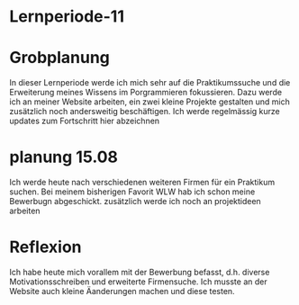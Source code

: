 # Lernperiode-11

# Grobplanung
In dieser Lernperiode werde ich mich sehr auf die Praktikumssuche und die Erweiterung meines Wissens im Porgrammieren fokussieren. Dazu werde ich an meiner Website arbeiten, ein zwei kleine Projekte gestalten und 
mich zusätzlich noch andersweitig beschäftigen. Ich werde regelmässig kurze updates zum Fortschritt hier abzeichnen

# planung 15.08
Ich werde heute nach verschiedenen weiteren Firmen für ein Praktikum suchen.
Bei meinem bisherigen Favorit WLW hab ich schon meine Bewerbugn abgeschickt.
zusätzlich werde ich noch an projektideen arbeiten

# Reflexion
Ich habe heute mich vorallem mit der Bewerbung befasst, d.h. diverse Motivationsschreiben und erweiterte Firmensuche. Ich musste an der Website auch kleine Äanderungen machen und diese testen.
